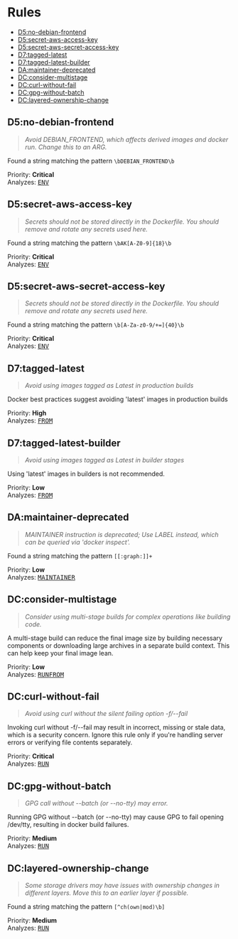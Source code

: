 # Rules
*  [D5:no-debian-frontend](#d5:no-debian-frontend)
*  [D5:secret-aws-access-key](#d5:secret-aws-access-key)
*  [D5:secret-aws-secret-access-key](#d5:secret-aws-secret-access-key)
*  [D7:tagged-latest](#d7:tagged-latest)
*  [D7:tagged-latest-builder](#d7:tagged-latest-builder)
*  [DA:maintainer-deprecated](#da:maintainer-deprecated)
*  [DC:consider-multistage](#dc:consider-multistage)
*  [DC:curl-without-fail](#dc:curl-without-fail)
*  [DC:gpg-without-batch](#dc:gpg-without-batch)
*  [DC:layered-ownership-change](#dc:layered-ownership-change)


## D5:no-debian-frontend

> _Avoid DEBIAN_FRONTEND, which affects derived images and docker run. Change this to an ARG._

Found a string matching the pattern `\bDEBIAN_FRONTEND\b`

Priority: **Critical**  
Analyzes: <kbd><a href="https://docs.docker.com/engine/reference/builder/#env">ENV</a></kbd>

## D5:secret-aws-access-key

> _Secrets should not be stored directly in the Dockerfile. You should remove and rotate any secrets used here._

Found a string matching the pattern `\bAK[A-Z0-9]{18}\b`

Priority: **Critical**  
Analyzes: <kbd><a href="https://docs.docker.com/engine/reference/builder/#env">ENV</a></kbd>

## D5:secret-aws-secret-access-key

> _Secrets should not be stored directly in the Dockerfile. You should remove and rotate any secrets used here._

Found a string matching the pattern `\b[A-Za-z0-9/+=]{40}\b`

Priority: **Critical**  
Analyzes: <kbd><a href="https://docs.docker.com/engine/reference/builder/#env">ENV</a></kbd>

## D7:tagged-latest

> _Avoid using images tagged as Latest in production builds_

Docker best practices suggest avoiding &#39;latest&#39; images in production builds

Priority: **High**  
Analyzes: <kbd><a href="https://docs.docker.com/engine/reference/builder/#from">FROM</a></kbd>

## D7:tagged-latest-builder

> _Avoid using images tagged as Latest in builder stages_

Using &#39;latest&#39; images in builders is not recommended.

Priority: **Low**  
Analyzes: <kbd><a href="https://docs.docker.com/engine/reference/builder/#from">FROM</a></kbd>

## DA:maintainer-deprecated

> _MAINTAINER instruction is deprecated; Use LABEL instead, which can be queried via &#39;docker inspect&#39;._

Found a string matching the pattern `[[:graph:]]+`

Priority: **Low**  
Analyzes: <kbd><a href="https://docs.docker.com/engine/reference/builder/#maintainer">MAINTAINER</a></kbd>

## DC:consider-multistage

> _Consider using multi-stage builds for complex operations like building code._

A multi-stage build can reduce the final image size by building necessary components or downloading large archives in a separate build context. This can help keep your final image lean.

Priority: **Low**  
Analyzes: <kbd><a href="https://docs.docker.com/engine/reference/builder/#run">RUN</a></kbd><kbd><a href="https://docs.docker.com/engine/reference/builder/#from">FROM</a></kbd>

## DC:curl-without-fail

> _Avoid using curl without the silent failing option -f/--fail_

Invoking curl without -f/--fail may result in incorrect, missing or stale data, which is a security concern. Ignore this rule only if you&#39;re handling server errors or verifying file contents separately.

Priority: **Critical**  
Analyzes: <kbd><a href="https://docs.docker.com/engine/reference/builder/#run">RUN</a></kbd>

## DC:gpg-without-batch

> _GPG call without --batch (or --no-tty) may error._

Running GPG without --batch (or --no-tty) may cause GPG to fail opening /dev/tty, resulting in docker build failures.

Priority: **Medium**  
Analyzes: <kbd><a href="https://docs.docker.com/engine/reference/builder/#run">RUN</a></kbd>

## DC:layered-ownership-change

> _Some storage drivers may have issues with ownership changes in different layers. Move this to an earlier layer if possible._

Found a string matching the pattern `[^ch(own|mod)\b]`

Priority: **Medium**  
Analyzes: <kbd><a href="https://docs.docker.com/engine/reference/builder/#run">RUN</a></kbd>

